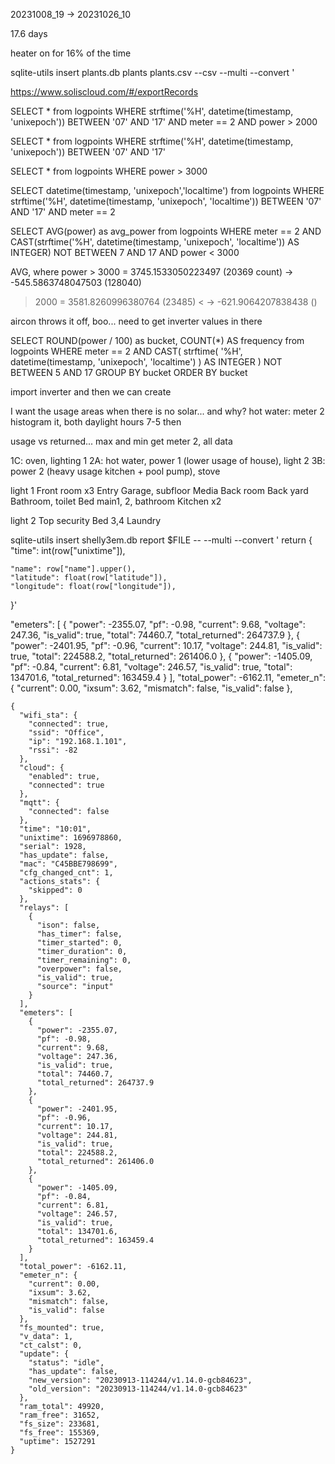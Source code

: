 20231008_19 ->
20231026_10

17.6 days

heater on for 16% of the time


sqlite-utils insert plants.db plants plants.csv --csv --multi --convert '

https://www.soliscloud.com/#/exportRecords

SELECT * from logpoints WHERE strftime('%H', datetime(timestamp, 'unixepoch')) BETWEEN '07' AND '17' AND meter == 2 AND power > 2000

SELECT * from logpoints WHERE strftime('%H', datetime(timestamp, 'unixepoch')) BETWEEN '07' AND '17'

SELECT * from logpoints WHERE power > 3000

SELECT datetime(timestamp, 'unixepoch','localtime') from logpoints WHERE strftime('%H', datetime(timestamp, 'unixepoch', 'localtime')) BETWEEN '07' AND '17' AND meter == 2

SELECT AVG(power) as avg_power from logpoints WHERE meter == 2 AND CAST(strftime('%H', datetime(timestamp, 'unixepoch', 'localtime')) AS INTEGER) NOT BETWEEN 7 AND 17 AND power < 3000

AVG, where power > 3000 = 3745.1533050223497 (20369 count) -> -545.5863748047503 (128040)
> 2000 = 3581.8260996380764 (23485) < -> -621.9064207838438 ()


aircon throws it off, boo...
need to get inverter values in there

SELECT
  ROUND(power / 100) as bucket,
  COUNT(*) AS frequency
from
  logpoints
WHERE
  meter == 2
  AND CAST(
    strftime(
      '%H',
      datetime(timestamp, 'unixepoch', 'localtime')
    ) AS INTEGER
  ) NOT BETWEEN 5 AND 17
GROUP BY
  bucket
ORDER BY
  bucket


import inverter and then we can create 



I want the usage areas when there is no solar... and why?
hot water:  meter 2 
histogram it, both daylight hours 
7-5 then

usage vs returned... max and min
get meter 2, all data 

1C: oven, lighting 1
2A: hot water, power 1 (lower usage of house), light 2
3B: power 2 (heavy usage kitchen + pool pump), stove

light 1
Front room x3
Entry
Garage, subfloor
Media
Back room
Back yard
Bathroom, toilet
Bed main1, 2, bathroom
Kitchen x2

light 2
Top security
Bed 3,4
Laundry


sqlite-utils insert shelly3em.db report $FILE -- --multi --convert '
return {
    "time": int(row["unixtime"]),

    "name": row["name"].upper(),
    "latitude": float(row["latitude"]),
    "longitude": float(row["longitude"]),
}'




  "emeters": [
    {
      "power": -2355.07,
      "pf": -0.98,
      "current": 9.68,
      "voltage": 247.36,
      "is_valid": true,
      "total": 74460.7,
      "total_returned": 264737.9
    },
    {
      "power": -2401.95,
      "pf": -0.96,
      "current": 10.17,
      "voltage": 244.81,
      "is_valid": true,
      "total": 224588.2,
      "total_returned": 261406.0
    },
    {
      "power": -1405.09,
      "pf": -0.84,
      "current": 6.81,
      "voltage": 246.57,
      "is_valid": true,
      "total": 134701.6,
      "total_returned": 163459.4
    }
  ],
  "total_power": -6162.11,
  "emeter_n": {
    "current": 0.00,
    "ixsum": 3.62,
    "mismatch": false,
    "is_valid": false
  },

```
{
  "wifi_sta": {
    "connected": true,
    "ssid": "Office",
    "ip": "192.168.1.101",
    "rssi": -82
  },
  "cloud": {
    "enabled": true,
    "connected": true
  },
  "mqtt": {
    "connected": false
  },
  "time": "10:01",
  "unixtime": 1696978860,
  "serial": 1928,
  "has_update": false,
  "mac": "C45BBE798699",
  "cfg_changed_cnt": 1,
  "actions_stats": {
    "skipped": 0
  },
  "relays": [
    {
      "ison": false,
      "has_timer": false,
      "timer_started": 0,
      "timer_duration": 0,
      "timer_remaining": 0,
      "overpower": false,
      "is_valid": true,
      "source": "input"
    }
  ],
  "emeters": [
    {
      "power": -2355.07,
      "pf": -0.98,
      "current": 9.68,
      "voltage": 247.36,
      "is_valid": true,
      "total": 74460.7,
      "total_returned": 264737.9
    },
    {
      "power": -2401.95,
      "pf": -0.96,
      "current": 10.17,
      "voltage": 244.81,
      "is_valid": true,
      "total": 224588.2,
      "total_returned": 261406.0
    },
    {
      "power": -1405.09,
      "pf": -0.84,
      "current": 6.81,
      "voltage": 246.57,
      "is_valid": true,
      "total": 134701.6,
      "total_returned": 163459.4
    }
  ],
  "total_power": -6162.11,
  "emeter_n": {
    "current": 0.00,
    "ixsum": 3.62,
    "mismatch": false,
    "is_valid": false
  },
  "fs_mounted": true,
  "v_data": 1,
  "ct_calst": 0,
  "update": {
    "status": "idle",
    "has_update": false,
    "new_version": "20230913-114244/v1.14.0-gcb84623",
    "old_version": "20230913-114244/v1.14.0-gcb84623"
  },
  "ram_total": 49920,
  "ram_free": 31652,
  "fs_size": 233681,
  "fs_free": 155369,
  "uptime": 1527291
}
```